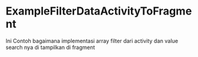 # ExampleFilterDataActivityToFragment
Ini Contoh bagaimana implementasi array filter dari activity dan value search nya di tampilkan di fragment

